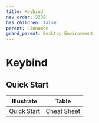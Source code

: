 ```yaml
---
title: Keybind
nav_order: 3200
has_children: false
parent: Cinnamon
grand_parent: Desktop Environment
---
```



# Keybind


## Quick Start

| Illustrate | Table |
| --- | --- |
| [Quick Start](https://samwhelp.github.io/system-modeling/read/zh_tw/quick-start) | [Cheat Sheet](https://samwhelp.github.io/system-modeling/read/zh_tw/quick-start/cheat-sheet) |
